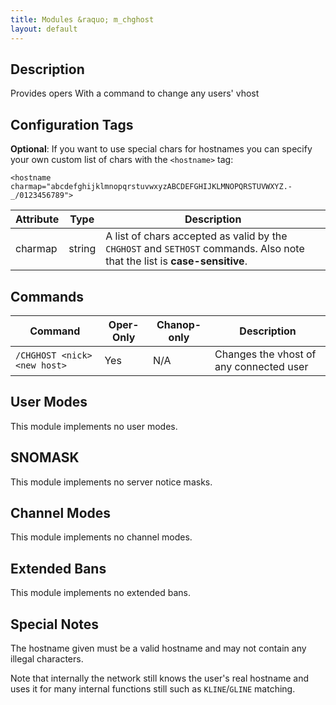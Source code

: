 ```yaml
---
title: Modules &raquo; m_chghost
layout: default
---
```


## Description

Provides opers With a command to change any users' vhost

## Configuration Tags

**Optional**: If you want to use special chars for hostnames you can specify your own custom list of chars with 
the `<hostname>` tag:

`<hostname charmap="abcdefghijklmnopqrstuvwxyzABCDEFGHIJKLMNOPQRSTUVWXYZ.-_/0123456789">`

Attribute | Type | Description
--------- | ---- | -----------
charmap | string | A list of chars accepted as valid by the `CHGHOST` and `SETHOST` commands. Also note that the list is **case-sensitive**.

## Commands

Command | Oper-Only | Chanop-only | Description
------- | --------- | ----------- | -----------
`/CHGHOST <nick> <new host>` | Yes | N/A | Changes the vhost of any connected user

## User Modes

This module implements no user modes.

## SNOMASK

This module implements no server notice masks.

## Channel Modes

This module implements no channel modes.

## Extended Bans

This module implements no extended bans.

## Special Notes

The hostname given must be a valid hostname and may not contain any illegal characters.

Note that internally the network still knows the user's real hostname and uses it for many internal functions 
still such as `KLINE`/`GLINE` matching. 
